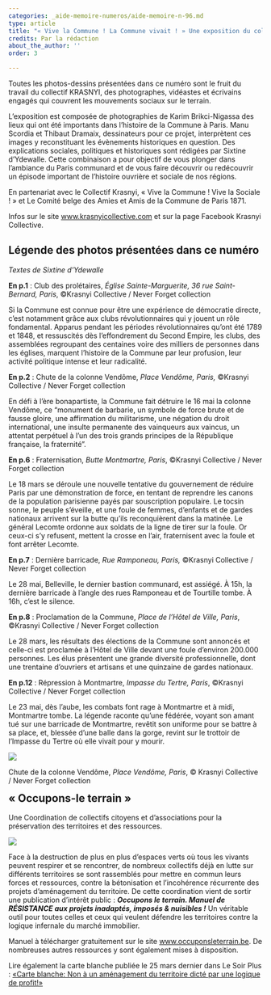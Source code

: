 ```yaml
---
categories: _aide-memoire-numeros/aide-memoire-n-96.md
type: article
title: "« Vive la Commune ! La Commune vivait ! » Une exposition du collectif KRASNYI"
credits: Par la rédaction
about_the_author: ''
order: 3

---
```

Toutes les photos-dessins présentées dans ce numéro sont le fruit du travail du collectif KRASNYI, des photographes, vidéastes et écrivains engagés qui couvrent les mouvements sociaux sur le terrain.

L’exposition est composée de photographies de Karim Brikci-Nigassa des lieux qui ont été importants dans l’histoire de la Commune à Paris. Manu Scordia et Thibaut Dramaix, dessinateurs pour ce projet, interprètent ces images y reconstituant les évènements historiques en question. Des explications sociales, politiques et historiques sont rédigées par Sixtine d’Ydewalle. Cette combinaison a pour objectif de vous plonger dans l’ambiance du Paris communard et de vous faire découvrir ou redécouvrir un épisode important de l’histoire ouvrière et sociale de nos régions.

En partenariat avec le Collectif Krasnyi, « Vive la Commune ! Vive la Sociale ! » et Le Comité belge des Amies et Amis de la Commune de Paris 1871.

Infos sur le site www.krasnyicollective.com et sur la page Facebook Krasnyi Collective.

## Légende des photos présentées dans ce numéro

_Textes de Sixtine d’Ydewalle_

**En p.1** : Club des prolétaires, _Église Sainte-Marguerite, 36 rue Saint-Bernard, Paris_, ©Krasnyi Collective / Never Forget collection

Si la Commune est connue pour être une expérience de démocratie directe, c’est notamment grâce aux clubs révolutionnaires qui y jouent un rôle fondamental. Apparus pendant les périodes révolutionnaires qu’ont été 1789 et 1848, et ressuscités dès l’effondrement du Second Empire, les clubs, des assemblées regroupant des centaines voire des milliers de personnes dans les églises, marquent l’histoire de la Commune par leur profusion, leur activité politique intense et leur radicalité.

**En p.2** : Chute de la colonne Vendôme, _Place Vendôme, Paris,_ ©Krasnyi Collective / Never Forget collection

En défi à l’ère bonapartiste, la Commune fait détruire le 16 mai la colonne Vendôme, ce “monument de barbarie, un symbole de force brute et de fausse gloire, une affirmation du militarisme, une négation du droit international, une insulte permanente des vainqueurs aux vaincus, un attentat perpétuel à l’un des trois grands principes de la République française, la fraternité”.

**En p.6** : Fraternisation, _Butte Montmartre, Paris_, ©Krasnyi Collective / Never Forget collection

Le 18 mars se déroule une nouvelle tentative du gouvernement de réduire Paris par une démonstration de force, en tentant de reprendre les canons de la population parisienne payés par souscription populaire. Le tocsin sonne, le peuple s’éveille, et une foule de femmes, d’enfants et de gardes nationaux arrivent sur la butte qu’ils reconquièrent dans la matinée. Le général Lecomte ordonne aux soldats de la ligne de tirer sur la foule. Or ceux-ci s’y refusent, mettent la crosse en l’air, fraternisent avec la foule et font arrêter Lecomte.

**En p.7** : Dernière barricade, _Rue Ramponeau, Paris,_ ©Krasnyi Collective / Never Forget collection

Le 28 mai, Belleville, le dernier bastion communard, est assiégé. À 15h, la dernière barricade à l’angle des rues Ramponeau et de Tourtille tombe. À 16h, c’est le silence.

**En p.8** : Proclamation de la Commune, _Place de l’Hôtel de Ville, Paris_, ©Krasnyi Collective / Never Forget collection

Le 28 mars, les résultats des élections de la Commune sont annoncés et celle-ci est proclamée à l’Hôtel de Ville devant une foule d’environ 200.000 personnes. Les élus présentent une grande diversité professionnelle, dont une trentaine d’ouvriers et artisans et une quinzaine de gardes nationaux.

**En p.12** : Répression à Montmartre, _Impasse du Tertre, Paris_, ©Krasnyi Collective / Never Forget collection

Le 23 mai, dès l’aube, les combats font rage à Montmartre et à midi, Montmartre tombe. La légende raconte qu’une fédérée, voyant son amant tué sur une barricade de Montmartre, revêtit son uniforme pour se battre à sa place, et, blessée d’une balle dans la gorge, revint sur le trottoir de l’Impasse du Tertre où elle vivait pour y mourir.

![](https://www.territoires-memoire.be/assets/uploads/p-2_encartkrasnyi_colonne-vendome.jpg)

<span class="img-copyright">Chute de la colonne Vendôme, _Place Vendôme, Paris_, © Krasnyi Collective / Never Forget collection</span>

<div class="card card--one">
<h2 style="margin-top:0">« Occupons-le terrain »</h2>

Une Coordination de collectifs citoyens et d’associations pour la préservation des territoires et des ressources.

![](https://www.territoires-memoire.be/assets/uploads/p-2_logo-occupons-le-terrain_encart2.png)

Face à la destruction de plus en plus d’espaces verts où tous les vivants peuvent respirer et se rencontrer, de nombreux collectifs déjà en lutte sur différents territoires se sont rassemblés pour mettre en commun leurs forces et ressources, contre la bétonisation et l’incohérence récurrente des projets d’aménagement du territoire. De cette coordination vient de sortir une publication d’intérêt public : **_Occupons le terrain. Manuel de RÉSISTANCE aux projets inadaptés, imposés & nuisibles !_** Un véritable outil pour toutes celles et ceux qui veulent défendre les territoires contre la logique infernale du marché immobilier.

Manuel à télécharger gratuitement sur le site www.occuponsleterrain.be. De nombreuses autres ressources y sont également mises à disposition.

Lire également la carte blanche publiée le 25 mars dernier dans Le Soir Plus : [«Carte blanche: Non à un aménagement du territoire dicté par une logique de profit!»](https://plus.lesoir.be/362613/article/2021-03-25/carte-blanche-non-un-amenagement-du-territoire-dicte-par-une-logique-de-profit\])

</div>